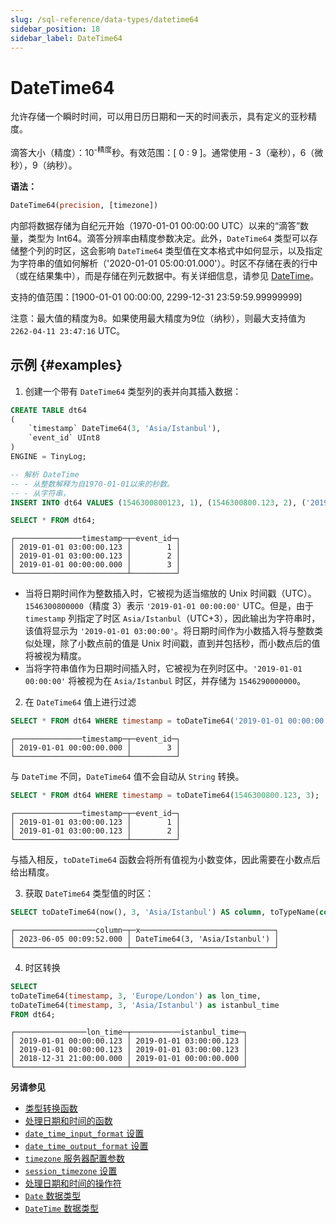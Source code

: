 ```yaml
---
slug: /sql-reference/data-types/datetime64
sidebar_position: 18
sidebar_label: DateTime64
---
```



# DateTime64

允许存储一个瞬时时间，可以用日历日期和一天的时间表示，具有定义的亚秒精度。

滴答大小（精度）：10<sup>-精度</sup>秒。有效范围：[ 0 : 9 ]。通常使用 - 3（毫秒），6（微秒），9（纳秒）。

**语法：**

``` sql
DateTime64(precision, [timezone])
```

内部将数据存储为自纪元开始（1970-01-01 00:00:00 UTC）以来的“滴答”数量，类型为 Int64。滴答分辨率由精度参数决定。此外，`DateTime64` 类型可以存储整个列的时区，这会影响 `DateTime64` 类型值在文本格式中如何显示，以及指定为字符串的值如何解析（'2020-01-01 05:00:01.000'）。时区不存储在表的行中（或在结果集中），而是存储在列元数据中。有关详细信息，请参见 [DateTime](../../sql-reference/data-types/datetime.md)。

支持的值范围：\[1900-01-01 00:00:00, 2299-12-31 23:59:59.99999999\]

注意：最大值的精度为8。如果使用最大精度为9位（纳秒），则最大支持值为 `2262-04-11 23:47:16` UTC。

## 示例 {#examples}

1. 创建一个带有 `DateTime64` 类型列的表并向其插入数据：

``` sql
CREATE TABLE dt64
(
    `timestamp` DateTime64(3, 'Asia/Istanbul'),
    `event_id` UInt8
)
ENGINE = TinyLog;
```

``` sql
-- 解析 DateTime
-- - 从整数解释为自1970-01-01以来的秒数。
-- - 从字符串，
INSERT INTO dt64 VALUES (1546300800123, 1), (1546300800.123, 2), ('2019-01-01 00:00:00', 3);

SELECT * FROM dt64;
```

``` text
┌───────────────timestamp─┬─event_id─┐
│ 2019-01-01 03:00:00.123 │        1 │
│ 2019-01-01 03:00:00.123 │        2 │
│ 2019-01-01 00:00:00.000 │        3 │
└─────────────────────────┴──────────┘
```

- 当将日期时间作为整数插入时，它被视为适当缩放的 Unix 时间戳（UTC）。`1546300800000`（精度 3）表示 `'2019-01-01 00:00:00'` UTC。但是，由于 `timestamp` 列指定了时区 `Asia/Istanbul`（UTC+3），因此输出为字符串时，该值将显示为 `'2019-01-01 03:00:00'`。将日期时间作为小数插入将与整数类似处理，除了小数点前的值是 Unix 时间戳，直到并包括秒，而小数点后的值将被视为精度。
- 当将字符串值作为日期时间插入时，它被视为在列时区中。`'2019-01-01 00:00:00'` 将被视为在 `Asia/Istanbul` 时区，并存储为 `1546290000000`。

2. 在 `DateTime64` 值上进行过滤

``` sql
SELECT * FROM dt64 WHERE timestamp = toDateTime64('2019-01-01 00:00:00', 3, 'Asia/Istanbul');
```

``` text
┌───────────────timestamp─┬─event_id─┐
│ 2019-01-01 00:00:00.000 │        3 │
└─────────────────────────┴──────────┘
```

与 `DateTime` 不同，`DateTime64` 值不会自动从 `String` 转换。

``` sql
SELECT * FROM dt64 WHERE timestamp = toDateTime64(1546300800.123, 3);
```

``` text
┌───────────────timestamp─┬─event_id─┐
│ 2019-01-01 03:00:00.123 │        1 │
│ 2019-01-01 03:00:00.123 │        2 │
└─────────────────────────┴──────────┘
```

与插入相反，`toDateTime64` 函数会将所有值视为小数变体，因此需要在小数点后给出精度。

3. 获取 `DateTime64` 类型值的时区：

``` sql
SELECT toDateTime64(now(), 3, 'Asia/Istanbul') AS column, toTypeName(column) AS x;
```

``` text
┌──────────────────column─┬─x──────────────────────────────┐
│ 2023-06-05 00:09:52.000 │ DateTime64(3, 'Asia/Istanbul') │
└─────────────────────────┴────────────────────────────────┘
```

4. 时区转换

``` sql
SELECT
toDateTime64(timestamp, 3, 'Europe/London') as lon_time,
toDateTime64(timestamp, 3, 'Asia/Istanbul') as istanbul_time
FROM dt64;
```

``` text
┌────────────────lon_time─┬───────────istanbul_time─┐
│ 2019-01-01 00:00:00.123 │ 2019-01-01 03:00:00.123 │
│ 2019-01-01 00:00:00.123 │ 2019-01-01 03:00:00.123 │
│ 2018-12-31 21:00:00.000 │ 2019-01-01 00:00:00.000 │
└─────────────────────────┴─────────────────────────┘
```

**另请参见**

- [类型转换函数](../../sql-reference/functions/type-conversion-functions.md)
- [处理日期和时间的函数](../../sql-reference/functions/date-time-functions.md)
- [`date_time_input_format` 设置](../../operations/settings/settings-formats.md#date_time_input_format)
- [`date_time_output_format` 设置](../../operations/settings/settings-formats.md#date_time_output_format)
- [`timezone` 服务器配置参数](../../operations/server-configuration-parameters/settings.md#timezone)
- [`session_timezone` 设置](../../operations/settings/settings.md#session_timezone)
- [处理日期和时间的操作符](../../sql-reference/operators/index.md#operators-for-working-with-dates-and-times)
- [`Date` 数据类型](../../sql-reference/data-types/date.md)
- [`DateTime` 数据类型](../../sql-reference/data-types/datetime.md)
